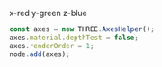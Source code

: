 x-red y-green z-blue

```js
const axes = new THREE.AxesHelper();
axes.material.depthTest = false;
axes.renderOrder = 1;
node.add(axes);
```